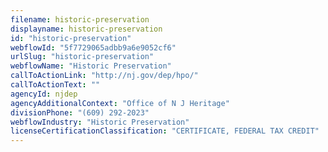 ```yaml
---
filename: historic-preservation
displayname: historic-preservation
id: "historic-preservation"
webflowId: "5f7729065adbb9a6e9052cf6"
urlSlug: "historic-preservation"
webflowName: "Historic Preservation"
callToActionLink: "http://nj.gov/dep/hpo/"
callToActionText: ""
agencyId: njdep
agencyAdditionalContext: "Office of N J Heritage"
divisionPhone: "(609) 292-2023"
webflowIndustry: "Historic Preservation"
licenseCertificationClassification: "CERTIFICATE, FEDERAL TAX CREDIT"
---
```

